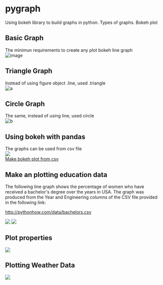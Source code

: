 # pygraph
Using bokeh library to build graphs in python. Types of graphs. Bokeh plot

## Basic Graph
The minimun requirements to create any plot bokeh line graph  
![image](https://i.imgur.com/Qq0njDu.png)

## Triangle Graph  
Instead of using figure object .line, used .triangle  
![a](https://i.imgur.com/ZCoKhyX.png)

## Circle Graph
The same, instead of using line, used circle  
![b](https://i.imgur.com/jpT4iEf.png)

## Using bokeh with pandas
The graphs can be used from csv file   
![](https://i.imgur.com/WXY4vzS.png)   
[Make bokeh plot from csv](https://github.com/Khantanjil/pygraph/tree/master/all_graphs/bokeh%20with%20pandas)

## Make an plotting education data  
The following line graph shows the percentage of women who have received a bachelor's degree over the years in USA. The graph was produced from the Year  and Engineering columns of the CSV file provided in the following link:   

http://pythonhow.com/data/bachelors.csv   

![](https://i.imgur.com/gWFk7HH.png)
![](https://i.imgur.com/e9rdnla.png)

## Plot properties
![](https://i.imgur.com/4Sv2jbV.png)  

## Plotting Weather Data  
![](https://i.imgur.com/RpD1Z7d.png)
